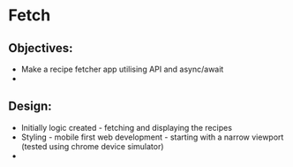 # Fetch

## Objectives:

- Make a recipe fetcher app utilising API and async/await
- 

## Design:

- Initially logic created - fetching and displaying the recipes
- Styling - mobile first web development - starting with a narrow viewport (tested using chrome device simulator)
- 


